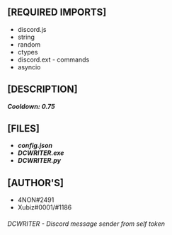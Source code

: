 ## [REQUIRED IMPORTS]

- discord.js
- string
- random
- ctypes
- discord.ext - commands
- asyncio

## [DESCRIPTION]

***Cooldown: 0.75***

## [FILES]
- ***config.json***
- ***DCWRITER.exe***
- ***DCWRITER.py*** 

## [AUTHOR'S]

- 4NON#2491
- Xubiz#0001/#1186

###### DCWRITER - Discord message sender from self token
